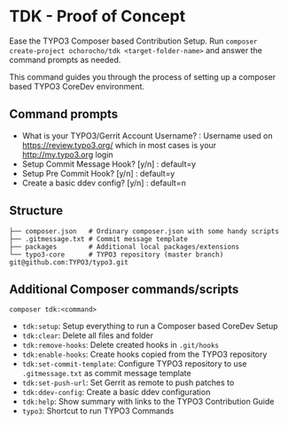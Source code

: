 # TDK - Proof of Concept

Ease the TYPO3 Composer based Contribution Setup.
Run `composer create-project ochorocho/tdk <target-folder-name>` and answer
the command prompts as needed.

This command guides you through the process of setting up a
composer based TYPO3 CoreDev environment. 

## Command prompts

* What is your TYPO3/Gerrit Account Username? : Username used on https://review.typo3.org/ 
  which in most cases is your http://my.typo3.org login 
* Setup Commit Message Hook? [y/n] : default=y
* Setup Pre Commit Hook? [y/n] : default=y
* Create a basic ddev config? [y/n] : default=n

## Structure

```
├── composer.json   # Ordinary composer.json with some handy scripts
├── .gitmessage.txt # Commit message template
├── packages        # Additional local packages/extensions
└── typo3-core      # TYPO3 repository (master branch) git@github.com:TYPO3/typo3.git  
```

## Additional Composer commands/scripts

`composer tdk:<command>`

* `tdk:setup`: Setup everything to run a Composer based CoreDev Setup
* `tdk:clear`: Delete all files and folder
* `tdk:remove-hooks`: Delete created hooks in `.git/hooks`
* `tdk:enable-hooks`: Create hooks copied from the TYPO3 repository
* `tdk:set-commit-template`: Configure TYPO3 repository to use `.gitmessage.txt` as commit message template
* `tdk:set-push-url`: Set Gerrit as remote to push patches to
* `tdk:ddev-config`: Create a basic ddev configuration
* `tdk:help`: Show summary with links to the TYPO3 Contribution Guide
* `typo3`: Shortcut to run TYPO3 Commands 

